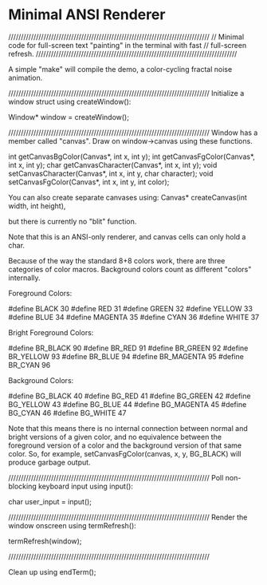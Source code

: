 # Minimal ANSI Renderer
////////////////////////////////////////////////////////////////////////////////
// Minimal code for full-screen text "painting" in the terminal with fast
// full-screen refresh.
////////////////////////////////////////////////////////////////////////////////

A simple "make" will compile the demo, a color-cycling fractal noise animation.

////////////////////////////////////////////////////////////////////////////////
Initialize a window struct using createWindow():

Window* window = createWindow();

////////////////////////////////////////////////////////////////////////////////
Window has a member called "canvas". Draw on window->canvas using these
functions.

int getCanvasBgColor(Canvas*, int x, int y);
int getCanvasFgColor(Canvas*, int x, int y);
char getCanvasCharacter(Canvas*, int x, int y);
void setCanvasCharacter(Canvas*, int x, int y, char character);
void setCanvasFgColor(Canvas*, int x, int y, int color);

You can also create separate canvases using:
Canvas* createCanvas(int width, int height),

but there is currently no "blit" function.

Note that this is an ANSI-only renderer, and canvas cells can only hold a char.

Because of the way the standard 8+8 colors work, there are three categories
of color macros. Background colors count as different "colors" internally.

Foreground Colors:

#define BLACK 30
#define RED 31
#define GREEN 32
#define YELLOW 33
#define BLUE 34
#define MAGENTA 35
#define CYAN 36
#define WHITE 37

Bright Foreground Colors:

#define BR_BLACK 90
#define BR_RED 91
#define BR_GREEN 92
#define BR_YELLOW 93
#define BR_BLUE 94
#define BR_MAGENTA 95
#define BR_CYAN 96

Background Colors:

#define BG_BLACK 40
#define BG_RED 41
#define BG_GREEN 42
#define BG_YELLOW 43
#define BG_BLUE 44
#define BG_MAGENTA 45
#define BG_CYAN 46
#define BG_WHITE 47

Note that this means there is no internal connection between normal and bright
versions of a given color, and no equivalence between the foreground version
of a color and the background version of that same color. So, for example,
setCanvasFgColor(canvas, x, y, BG_BLACK) will produce garbage output.

////////////////////////////////////////////////////////////////////////////////
Poll non-blocking keyboard input using input():

char user_input = input();

////////////////////////////////////////////////////////////////////////////////
Render the window onscreen using termRefresh():

termRefresh(window);

////////////////////////////////////////////////////////////////////////////////

Clean up using endTerm();


